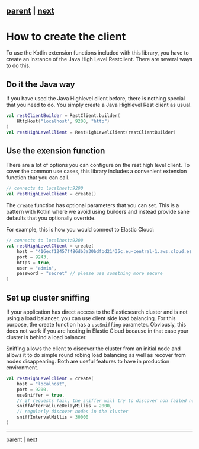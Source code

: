 [parent](index.md) | [next](crud-support.md)
---

# How to create the client

To use the Kotlin extension functions included with this library, you have to create an instance
of the Java High Level Restclient. There are several ways to do this.
                
## Do it the Java way 

If you have used the Java Highlevel client before, there is nothing special that you need to do. 
You simply create a Java Highlevel Rest client as usual.

```kotlin
val restClientBuilder = RestClient.builder(
    HttpHost("localhost", 9200, "http")
)
val restHighLevelClient = RestHighLevelClient(restClientBuilder)
```

## Use the exension function

There are a lot of options you can configure on the rest high level client. To cover the 
common use cases, this library includes a convenient extension function that you can call. 

```kotlin
// connects to localhost:9200
val restHighLevelClient = create()
```

The `create` function has optional parameters that you can set. This is a pattern with Kotlin where
we avoid using builders and instead provide sane defaults that you optionally override.

For example, this is how you would connect to Elastic Cloud:

```kotlin
// connects to localhost:9200
val restHighLevelClient = create(
    host = "416ecf12457f486db3a30bdfbd21435c.eu-central-1.aws.cloud.es.io",
    port = 9243,
    https = true,
    user = "admin",
    password = "secret" // please use something more secure
)
```

## Set up cluster sniffing

If your application has direct access to the Elasticsearch cluster and is not using a load balancer,
you can use client side load balancing. For this purpose, the create function has a `useSniffing` 
parameter. Obviously, this does not work if you are hosting in Elastic Cloud because in that case your
cluster is behind a load balancer.

Sniffing allows the client to discover the cluster from an initial node and allows it to do
simple round robing load balancing as well as recover from nodes disappearing. Both are useful features 
to have in production environment. 

```kotlin
val restHighLevelClient = create(
    host = "localhost",
    port = 9200,
    useSniffer = true,
    // if requests fail, the sniffer will try to discover non failed nodes
    sniffAfterFailureDelayMillis = 2000,
    // regularly discover nodes in the cluster
    sniffIntervalMillis = 30000
)
```


---

[parent](index.md) | [next](crud-support.md)